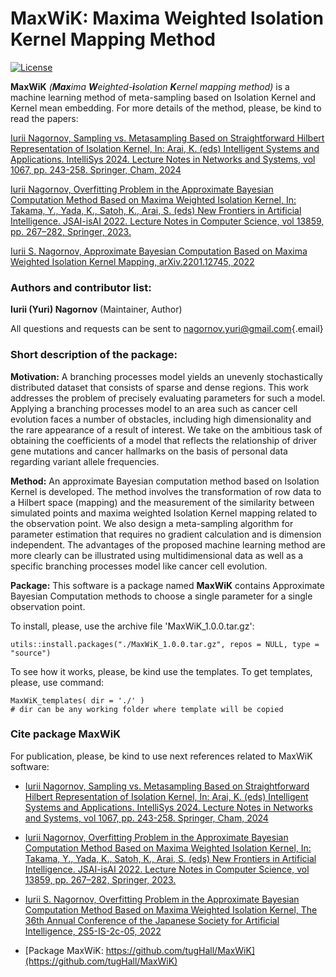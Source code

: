 # MaxWiK: Maxima Weighted Isolation Kernel Mapping Method

[![License](https://img.shields.io/badge/License-GPL.3-green.svg)](https://github.com/tugHall/MaxWiK/blob/main/LICENSE.md)

**MaxWiK** *(**Max**ima **W**eighted-**i**solation **K**ernel mapping method)* is a machine learning method of meta-sampling based on Isolation Kernel and Kernel mean embedding. For more details of the method, please, be kind to read the papers:

[Iurii Nagornov, Sampling vs. Metasampling Based on Straightforward Hilbert Representation of Isolation Kernel, In: Arai, K. (eds) Intelligent Systems and Applications. IntelliSys 2024. Lecture Notes in Networks and Systems, vol 1067, pp. 243-258. Springer, Cham, 2024](https://link.springer.com/chapter/10.1007/978-3-031-66431-1_16)

[Iurii Nagornov, Overfitting Problem in the Approximate Bayesian Computation Method Based on Maxima Weighted Isolation Kernel, In: Takama, Y., Yada, K., Satoh, K., Arai, S. (eds) New Frontiers in Artificial Intelligence. JSAI-isAI 2022. Lecture Notes in Computer Science, vol 13859, pp. 267–282, Springer, 2023.](https://link.springer.com/chapter/10.1007/978-3-031-29168-5_18)

[Iurii S. Nagornov, Approximate Bayesian Computation Based on Maxima Weighted Isolation Kernel Mapping, arXiv.2201.12745, 2022](https://doi.org/10.48550/arXiv.2201.12745)

### Authors and contributor list:

**Iurii (Yuri) Nagornov** (Maintainer, Author)

All questions and requests can be sent to [nagornov.yuri\@gmail.com](mailto:nagornov.yuri@gmail.com){.email}

### Short description of the package:

**Motivation:** A branching processes model yields an unevenly stochastically distributed dataset that consists of sparse and dense regions. This work addresses the problem of precisely evaluating parameters for such a model. Applying a branching processes model to an area such as cancer cell evolution faces a number of obstacles, including high dimensionality and the rare appearance of a result of interest. We take on the ambitious task of obtaining the coefficients of a model that reflects the relationship of driver gene mutations and cancer hallmarks on the basis of personal data regarding variant allele frequencies.

**Method:** An approximate Bayesian computation method based on Isolation Kernel is developed. The method involves the transformation of row data to a Hilbert space (mapping) and the measurement of the similarity between simulated points and maxima weighted Isolation Kernel mapping related to the observation point. We also design a meta-sampling algorithm for parameter estimation that requires no gradient calculation and is dimension independent. The advantages of the proposed machine learning method are more clearly can be illustrated using multidimensional data as well as a specific branching processes model like cancer cell evolution.

**Package:** This software is a package named **MaxWiK** contains Approximate Bayesian Computation methods to choose a single parameter for a single observation point.

To install, please, use the archive file 'MaxWiK_1.0.0.tar.gz':

```         
utils::install.packages("./MaxWiK_1.0.0.tar.gz", repos = NULL, type = "source")
```

To see how it works, please, be kind use the templates. To get templates, please, use command:

```         
MaxWiK_templates( dir = './' )   
# dir can be any working folder where template will be copied
```

### Cite package MaxWiK

For publication, please, be kind to use next references related to MaxWiK software:

-   [Iurii Nagornov, Sampling vs. Metasampling Based on Straightforward Hilbert Representation of Isolation Kernel, In: Arai, K. (eds) Intelligent Systems and Applications. IntelliSys 2024. Lecture Notes in Networks and Systems, vol 1067, pp. 243-258. Springer, Cham, 2024](https://link.springer.com/chapter/10.1007/978-3-031-66431-1_16)

-   [Iurii Nagornov, Overfitting Problem in the Approximate Bayesian Computation Method Based on Maxima Weighted Isolation Kernel, In: Takama, Y., Yada, K., Satoh, K., Arai, S. (eds) New Frontiers in Artificial Intelligence. JSAI-isAI 2022. Lecture Notes in Computer Science, vol 13859, pp. 267–282, Springer, 2023.](https://link.springer.com/chapter/10.1007/978-3-031-29168-5_18)

-   [Iurii S. Nagornov, Overfitting Problem in the Approximate Bayesian Computation Method Based on Maxima Weighted Isolation Kernel, The 36th Annual Conference of the Japanese Society for Artificial Intelligence, 2S5-IS-2c-05, 2022](https://confit.atlas.jp/guide/event/jsai2022/subject/2S5-IS-2c-05/tables?cryptoId=)

-   [Package MaxWiK: https://github.com/tugHall/MaxWiK](https://github.com/tugHall/MaxWiK)
